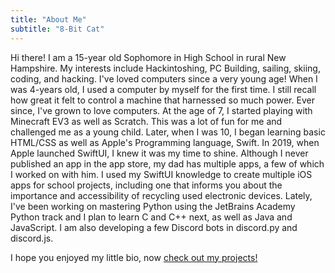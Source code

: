 ```yaml
---
title: "About Me"
subtitle: "8-Bit Cat"
---
```


Hi there! I am a 15-year old Sophomore in High School in rural New Hampshire. My interests include Hackintoshing, PC Building, sailing, skiing, coding, and hacking. I've loved computers since a very young age! When I was 4-years old, I used a computer by myself for the first time. I still recall how great it felt to control a machine that harnessed so much power. Ever since, I've grown to love computers. At the age of 7, I started playing with Minecraft EV3 as well as Scratch. This was a lot of fun for me and challenged me as a young child. Later, when I was 10, I began learning basic HTML/CSS as well as Apple's Programming language, Swift. In 2019, when Apple launched SwiftUI, I knew it was my time to shine. Although I never published an app in the app store, my dad has multiple apps, a few of which I worked on with him. I used my SwiftUI knowledge to create multiple iOS apps for school projects, including one that informs you about the importance and accessibility of recycling used electronic devices. Lately, I've been working on mastering Python using the JetBrains Academy Python track and I plan to learn C and C++ next, as well as Java and JavaScript. I am also developing a few Discord bots in discord.py and discord.js. 

I hope you enjoyed my little bio, now [check out my projects!](https://8itcat.github.io/#projects)
